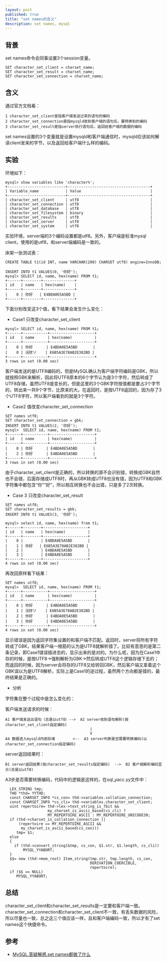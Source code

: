 ```yaml
---
layout: post
published: true
title: "set names的含义"
description: set names, mysql
---
```

## 背景

set names命令会同事设置3个session变量。

```
SET character_set_client = charset_name;
SET character_set_result = charset_name;
SET character_set_connection = charset_name;
```

## 含义 

通过官方文档看：

```
1 character_set_client是指客户端发送过来的语句的编码
2 character_set_connection是指mysqld收到客户端的语句后，要转换到的编码
3 character_set_result是指server执行语句后，返回给客户端的数据的编码
```

set names设置的3个变量就是设置mysqld和客户端通信时，mysqld应该如何解读client发来的字节，以及返回给客户端什么样的编码。

## 实验

环境如下：

```
mysql> show variables like 'character%';
+--------------------------+-------------------------------------+
| Variable_name            | Value                               |
+--------------------------+-------------------------------------+
| character_set_client     | utf8                                |
| character_set_connection | utf8                                |
| character_set_database   | utf8                                |
| character_set_filesystem | binary                              |
| character_set_results    | utf8                                |
| character_set_server     | utf8                                |
| character_set_system     | utf8                                |
```

实验环境，server端的3个编码设置都是utf8。另外，客户端是标准mysql client，使用的是utf8，和server端编码是一致的。

床架一张测试表：

```
CREATE TABLE t1(id INT, name VARCHAR(200) CHARSET utf8) engine=InnoDB;

INSERT INTO t1 VALUES(0, '你好');
mysql> SELECT id, name, hex(name) FROM t1;
+------+--------+--------------+
| id   | name   | hex(name)    |
+------+--------+--------------+
|    0 | 你好   | E4BDA0E5A5BD |
+------+--------+--------------+
```

下面分别改变这3个值，看下结果会发生什么变化：

- Case1 只改变character_set_client

```
mysql> SELECT id, name, hex(name) FROM t1;
+------+-----------+--------------------+
| id   | name      | hex(name)          |
+------+-----------+--------------------+
|    0 | 你好      | E4BDA0E5A5BD       |
|    0 | 浣犲ソ    | E6B5A3E78AB2E382BD |
+------+-----------+--------------------+
3 rows in set (0.00 sec)
```

客户端发送的是UTF8编码的，但是MySQL确认为客户端字符编码是GBK，所以就按照GBK来解析，因此将UTF8原本的6个字节认为是3个字符，然后转成了UTF8存储，虽然UTF8是变长的，但是这里的3个GBK字符按值都是要占3个字节的，转出来一共9个字节，比原来的大。在返回时，是按UTF8返回的，因为存了3个UTF8字符，所以客户端看到的就是3个字符。

- Case2 值改变character_set_connection

```
SET names utf8;
SET character_set_connection = gbk;
INSERT INTO t1 VALUES(2, '你好');
mysql>  SELECT id, name, hex(name) FROM t1;
+------+-----------+--------------------+
| id   | name      | hex(name)          |
+------+-----------+--------------------+
|    0 | 你好      | E4BDA0E5A5BD       |
|    2 | 你好      | E4BDA0E5A5BD       |
+------+-----------+--------------------+
3 rows in set (0.00 sec)
```

由于character_set_client是正确的，所以转换的源不会识别错，转换成GBK自然也不会错，后面存储成UTF8时，再从GBK转成UTF8也没有错，因为UTF8和GBK字符集中都包含“你”“好”，所以相互转换也不会出错，只是多了2次转换。

- Case 3 只改变character_set_result

```
SET names utf8;
SET character_set_results = gbk;
INSERT INTO t1 VALUES(3, '你好');

mysql> select id, name, hex(name) from t1;
+------+--------+--------------------+
| id   | name   | hex(name)          |
+------+--------+--------------------+
|    0 |        | E4BDA0E5A5BD       |
|    1 | 你好   | E6B5A3E78AB2E382BD |
|    2 |        | E4BDA0E5A5BD       |
|    3 |        | E4BDA0E5A5BD       |
+------+--------+--------------------+
4 rows in set (0.00 sec)
```

再改回原样看下结果：

```
SET names utf8;
mysql>  SELECT id, name, hex(name) FROM t1;
+------+-----------+--------------------+
| id   | name      | hex(name)          |
+------+-----------+--------------------+
|    0 | 你好      | E4BDA0E5A5BD       |
|    1 | 浣犲ソ    | E6B5A3E78AB2E382BD |
|    2 | 你好      | E4BDA0E5A5BD       |
|    3 | 你好      | E4BDA0E5A5BD       |
+------+-----------+--------------------+
4 rows in set (0.00 sec)
```

显示错误是因为返回字符集设置的和客户端不匹配。返回时，server将所有字符转成了GBK，结果客户端一根筋的认为是UTF8就解析错了。比较有意思的是第二条记录，即Case1错误插进去的，显示出来的是对的。为什么呢，因为在Case1中存的时候，是按UTF8->强制解析为GBK->然后转成UTF8这个逻辑存储下去的；而返回的时候，因为server会将存的UTF8又给转回GBK，然后客户端又拿着这个GBK误以为是UTF8解析，实际上是Case1的逆过程，虽然两个方向都是错的，最终结果是正确的。

- 分析

字符集在整个过程中是怎么变化的：

客户端发送请求的时候：

```
A1 客户端发送出语句（总是以utf8）-->  A2 server收到语句解析(按character_set_client指定编码)
                                      |
                                      V
A4 数据进入mysqld内部存储        <--  A3 server判断是否需要转换编码(以character_set_connection指定编码)
```

server返回结果时：

```
B1 server返回结果(按character_set_results指定编码)  -->  B2 客户端解析编码显示(总是以utf8)
```

A3步是否需要转换编码，代码中的逻辑是这样的，在sql_yacc.yy文件中：

```
  LEX_STRING tmp;
  THD *thd= YYTHD;
  const CHARSET_INFO *cs_con= thd->variables.collation_connection;
  const CHARSET_INFO *cs_cli= thd->variables.character_set_client;
  uint repertoire= thd->lex->text_string_is_7bit &&
                   my_charset_is_ascii_based(cs_cli) ?
                   MY_REPERTOIRE_ASCII : MY_REPERTOIRE_UNICODE30;
  if (thd->charset_is_collation_connection ||
      (repertoire == MY_REPERTOIRE_ASCII &&
       my_charset_is_ascii_based(cs_con)))
     tmp= $1;
  else
  {
    if (thd->convert_string(&tmp, cs_con, $1.str, $1.length, cs_cli))
        MYSQL_YYABORT;
  }
  $$= new (thd->mem_root) Item_string(tmp.str, tmp.length, cs_con,
                                      DERIVATION_COERCIBLE,
                                      repertoire);
  if ($$ == NULL)
     MYSQL_YYABORT;
```

## 总结

character_set_client和character_set_results是一定要和客户端一致。character_set_connection和character_set_client不一致，有丢失数据的风险，所以尽量也一致，总之这三个值应该一样，且和客户端编码一致，所以才有了set names这个快捷命令。

## 参考
- [MySQL.答疑解惑.set names都做了什么](http://mysql.taobao.org/monthly/2015/05/07/)
